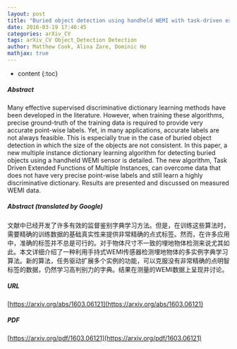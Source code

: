 ```yaml
---
layout: post
title: "Buried object detection using handheld WEMI with task-driven extended functions of multiple instances"
date: 2016-03-19 17:46:45
categories: arXiv_CV
tags: arXiv_CV Object_Detection Detection
author: Matthew Cook, Alina Zare, Dominic Ho
mathjax: true
---
```


* content
{:toc}

##### Abstract
Many effective supervised discriminative dictionary learning methods have been developed in the literature. However, when training these algorithms, precise ground-truth of the training data is required to provide very accurate point-wise labels. Yet, in many applications, accurate labels are not always feasible. This is especially true in the case of buried object detection in which the size of the objects are not consistent. In this paper, a new multiple instance dictionary learning algorithm for detecting buried objects using a handheld WEMI sensor is detailed. The new algorithm, Task Driven Extended Functions of Multiple Instances, can overcome data that does not have very precise point-wise labels and still learn a highly discriminative dictionary. Results are presented and discussed on measured WEMI data.

##### Abstract (translated by Google)
文献中已经开发了许多有效的监督鉴别字典学习方法。但是，在训练这些算法时，需要精确的训练数据的基础真实性来提供非常精确的点式标签。然而，在许多应用中，准确的标签并不总是可行的。对于物体尺寸不一致的埋地物体检测来说尤其如此。本文详细介绍了一种利用手持式WEMI传感器检测埋地物体的多实例字典学习算法。新的算法，任务驱动扩展多个实例的功能，可以克服没有非常精确的点明智标签的数据，仍然学习高判别力的字典。结果在测量的WEMI数据上呈现并讨论。

##### URL
[https://arxiv.org/abs/1603.06121](https://arxiv.org/abs/1603.06121)

##### PDF
[https://arxiv.org/pdf/1603.06121](https://arxiv.org/pdf/1603.06121)

